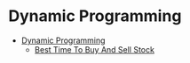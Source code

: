 # Dynamic Programming

* [Dynamic Programming](README.md)
   * [Best Time To Buy And Sell Stock](best_time_to_buy_and_sell_stock.md)
